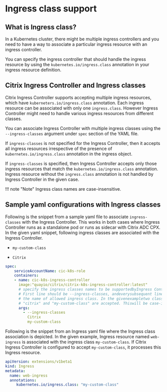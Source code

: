 # Ingress class support

## What is Ingress class?

In a Kubernetes cluster, there might be multiple ingress controllers and you need to have a way to associate a particular ingress resource with an ingress controller.

You can specify the ingress controller that should handle the ingress resource by using the `kubernetes.io/ingress.class` annotation in your ingress resource definition.

## Citrix Ingress Controller and Ingress classes

Citrix Ingress Controller supports accepting multiple ingress resources, which have `kuberneters.io/ingress.class` annotation. Each ingress resource can be associated with only one `ingress.class`. However Ingress Controller might need to handle various ingress resources from different classes.

You can associate Ingress Controller with multiple ingress classes using the `--ingress-classes` argument under `spec` section of the YAML file.

If `ingress-classes` is not specified for the Ingress Controller, then it accepts all ingress resources irrespective of the presence of `kubernetes.io/ingress.class` annotation in the ingress object.

If `ingress-classes` is specified, then Ingress Controller accepts only those ingress resources that match the `kubernetes.io/ingress.class` annotation. Ingress resource without the `ingress.class` annotation is not handled by Ingress Controller in the given case.

!!! note "Note"
    Ingress class names are case-insensitive.

## Sample yaml configurations with Ingress classes

Following is the snippet from a sample yaml file to associate `ingress-classes` with the Ingress Controller. This works in both cases where Ingress Controller runs as a standalone pod or runs as sidecar with Citrix ADC CPX. In the given yaml snippet, following ingress classes are associated with the Ingress Controller.

-  `my-custom-class`

-  `Citrix`

```YAML
spec:
    serviceAccountName: cic-k8s-role
    containers:
    - name: cic-k8s-ingress-controller
      image:"quayio/citrix/citrix-k8s-ingress-controller:latest"
      # specify the ingress classes names to be supportedbyIngress Controller in args section.
      # First line should be --ingress-classes, andeverysubsequent line should be
      # the name of allowed ingress class. In the givenexampletwo classes named
      # "citrix" and "my-custom-class" are accepted. Thiswill be case-insensitive.
      args:
        - --ingress-classes
          Citrix
          my-custom-class
```

Following is the snippet from an Ingress yaml file where the Ingress class association is depicted. In the given example, Ingress resource named `web-ingress` is associated with the ingress class `my-custom-class`. If Citrix Ingress Controller is configured to accept `my-custom-class`, it processes this Ingress resource.

```yml
apiVersion: extensions/v1beta1
kind: Ingress
metadata:
  name: web-ingress
  annotations:
     kubernetes.io/ingress.class: "my-custom-class"
```